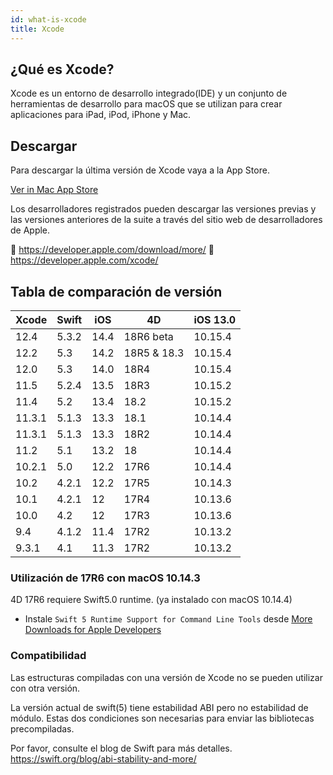 ```yaml
---
id: what-is-xcode
title: Xcode
---
```


## ¿Qué es Xcode?

Xcode es un entorno de desarrollo integrado(IDE) y un conjunto de herramientas de desarrollo para macOS que se utilizan para crear aplicaciones para iPad, iPod, iPhone y Mac.

## Descargar

Para descargar la última versión de Xcode vaya a la App Store.

<div className="center-button">
<a className="button button--primary" href="macappstore://itunes.apple.com/app/id497799835?mt=12">Ver in Mac App Store </a>
</div>

Los desarrolladores registrados pueden descargar las versiones previas y las versiones anteriores de la suite a través del sitio web de desarrolladores de Apple.

🔗 https://developer.apple.com/download/more/ 🔗 https://developer.apple.com/xcode/

## Tabla de comparación de versión

| Xcode  | Swift | iOS  | 4D          | iOS 13.0 |
| ------ | ----- | ---- | ----------- | -------- |
| 12.4   | 5.3.2 | 14.4 | 18R6 beta   | 10.15.4  |
| 12.2   | 5.3   | 14.2 | 18R5 & 18.3 | 10.15.4  |
| 12.0   | 5.3   | 14.0 | 18R4        | 10.15.4  |
| 11.5   | 5.2.4 | 13.5 | 18R3        | 10.15.2  |
| 11.4   | 5.2   | 13.4 | 18.2        | 10.15.2  |
| 11.3.1 | 5.1.3 | 13.3 | 18.1        | 10.14.4  |
| 11.3.1 | 5.1.3 | 13.3 | 18R2        | 10.14.4  |
| 11.2   | 5.1   | 13.2 | 18          | 10.14.4  |
| 10.2.1 | 5.0   | 12.2 | 17R6        | 10.14.4  |
| 10.2   | 4.2.1 | 12.2 | 17R5        | 10.14.3  |
| 10.1   | 4.2.1 | 12   | 17R4        | 10.13.6  |
| 10.0   | 4.2   | 12   | 17R3        | 10.13.6  |
| 9.4    | 4.1.2 | 11.4 | 17R2        | 10.13.2  |
| 9.3.1  | 4.1   | 11.3 | 17R2        | 10.13.2  |


### Utilización de 17R6 con macOS 10.14.3

4D 17R6 requiere Swift5.0 runtime. (ya instalado con macOS 10.14.4)

 - Instale `Swift 5 Runtime Support for Command Line Tools` desde [More Downloads for Apple Developers](https://developer.apple.com/download/more/)


### Compatibilidad

Las estructuras compiladas con una versión de Xcode no se pueden utilizar con otra versión.

La versión actual de swift(5) tiene estabilidad ABI pero no estabilidad de módulo. Estas dos condiciones son necesarias para enviar las bibliotecas precompiladas.

Por favor, consulte el blog de Swift para más detalles. https://swift.org/blog/abi-stability-and-more/

